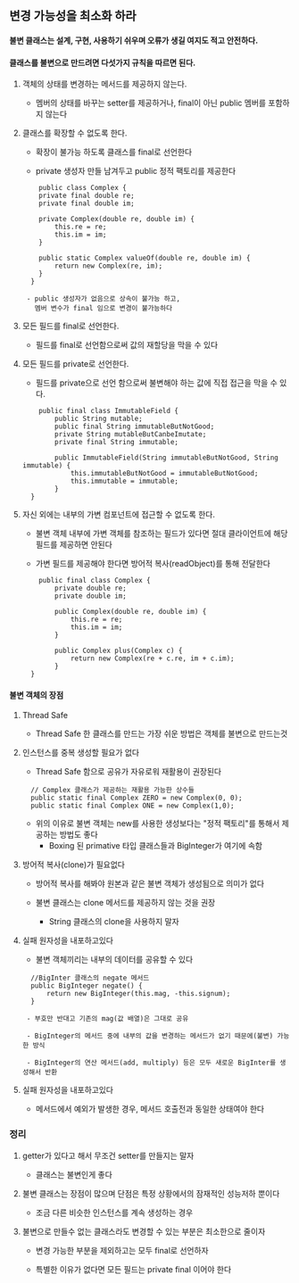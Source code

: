 ## 변경 가능성을 최소화 하라
#### 불변 클래스는 설계, 구현, 사용하기 쉬우며 오류가 생길 여지도 적고 안전하다.
#### 클래스를 불변으로 만드려면 다섯가지 규칙을 따르면 된다.
1. 객체의 상태를 변경하는 메서드를 제공하지 않는다.

    - 멤버의 상태를 바꾸는 setter를 제공하거나, final이 아닌 public 멤버를 포함하지 않는다 
    
2. 클래스를 확장할 수 없도록 한다.

    - 확장이 불가능 하도록 클래스를 final로 선언한다
    
    - private 생성자 만들 남겨두고 public 정적 팩토리를 제공한다
    
    ``` 
        public class Complex {
        private final double re;
        private final double im;
        
        private Complex(double re, double im) {
            this.re = re;
            this.im = im;
        }
        
        public static Complex valueOf(double re, double im) {
            return new Complex(re, im);
        }
      }
    ```
        - public 생성자가 없음으로 상속이 불가능 하고, 
          멤버 변수가 final 임으로 변경이 불가능하다
3. 모든 필드를 final로 선언한다.

    - 필드를 final로 선언함으로써 값의 재할당을 막을 수 있다
    
4. 모든 필드를 private로 선언한다.

    - 필드를 private으로 선언 함으로써 불변해야 하는 값에 직접 접근을 막을 수 있다.
   
    ```
        public final class ImmutableField {
            public String mutable;
            public final String immutableButNotGood;
            private String mutableButCanbeImutate;
            private final String immutable;
            
            public ImmutableField(String immutableButNotGood, String immutable) {
                this.immutableButNotGood = immutableButNotGood;
                this.immutable = immutable;
            }
      }
    ```
5. 자신 외에는 내부의 가변 컴포넌트에 접근할 수 없도록 한다.

    - 불변 객체 내부에 가변 객체를 참조하는 필드가 있다면 절대 클라이언트에 해당 필드를 제공하면 안된다 
    
    - 가변 필드를 제공해야 한다면 방어적 복사(readObject)를 통해 전달한다 
    
    ```
        public final class Complex {
            private double re;
            private double im;
            
            public Complex(double re, double im) {
                this.re = re;
                this.im = im;
            }
            
            public Complex plus(Complex c) {
                return new Complex(re + c.re, im + c.im);
            }
      }
    ```
#### 불변 객체의 장점
1. Thread Safe 

    - Thread Safe 한 클래스를 만드는 가장 쉬운 방법은 객체를 불변으로 만드는것 
    
2. 인스턴스를 중복 생성할 필요가 없다

    - Thread Safe 함으로 공유가 자유로워 재활용이 권장된다
    
    ```
      // Complex 클래스가 제공하는 재활용 가능한 상수들
      public static final Complex ZERO = new Complex(0, 0);
      public static final Complex ONE = new Complex(1,0);
    ```
    
    - 위의 이유로 불변 객체는 new를 사용한 생성보다는 "정적 팩토리"를 통해서 제공하는 방법도 좋다 
        - Boxing 된 primative 타입 클래스들과 BigInteger가 여기에 속함
        
3. 방어적 복사(clone)가 필요없다

    - 방어적 복사를 해봐야 원본과 같은 불변 객체가 생성됨으로 의미가 없다
    
    - 불변 클래스는 clone 메서드를 제공하지 않는 것을 권장
        - String 클래스의 clone을 사용하지 말자
        
4. 실패 원자성을 내포하고있다

    - 불변 객체끼리는 내부의 데이터를 공유할 수 있다
    ```
      //BigInter 클래스의 negate 메서드
      public BigInteger negate() {
          return new BigInteger(this.mag, -this.signum);
      }
    ```
        - 부호만 반대고 기존의 mag(값 배열)은 그대로 공유
        
        - BigInteger의 메서드 중에 내부의 값을 변경하는 메서드가 없기 때문에(불변) 가능한 방식
        
        - BigInteger의 연산 메서드(add, multiply) 등은 모두 새로운 BigInter를 생성해서 반환
        
5. 실패 원자성을 내포하고있다

    - 메서드에서 예외가 발생한 경우, 메서드 호출전과 동일한 상태여야 한다
        
### 정리
1. getter가 있다고 해서 무조건 setter를 만들지는 말자 

    - 클래스는 불변인게 좋다
    
2.  불변 클래스는 장점이 많으며 단점은 특정 상황에서의 잠재적인 성능저하 뿐이다

    - 조금 다른 비슷한 인스턴스를 계속 생성하는 경우
    
3.  불변으로 만들수 없는 클래스라도 변경할 수 있는 부분은 최소한으로 줄이자

    - 변경 가능한 부분을 제외하고는 모두 final로 선언하자
    
    - 특별한 이유가 없다면 모든 필드는 private final 이어야 한다
    
